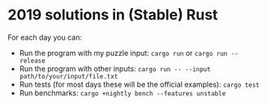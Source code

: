 # 2019 solutions in (Stable) Rust

For each day you can:

* Run the program with my puzzle input:
  `cargo run` or `cargo run --release`
* Run the program with other inputs:
  `cargo run -- --input path/to/your/input/file.txt`
* Run tests (for most days these will be the official examples):
  `cargo test`
* Run benchmarks:
  `cargo +nightly bench --features unstable`
